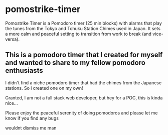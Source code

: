 # pomostrike-timer

Pomostrike Timer is a Pomodoro timer (25 min blocks) with alarms that play the tunes from the Tokyo and Tohuku Station Chimes used in Japan. It sets a more calm and peaceful setting to transition from work to break (and vice-versa).

## This is a pomodoro timer that I created for myself and wanted to share to my fellow pomodoro enthusiasts

I didn't find a niche pomodoro timer that had the chimes from the Japanese stations. So i created one on my own!

Granted, I am not a full stack web developer, but hey for a POC, this is kinda nice...

Please enjoy the peaceful serenity of doing pomodoros and please let me know if you find any bugs


wouldnt dismiss me man
